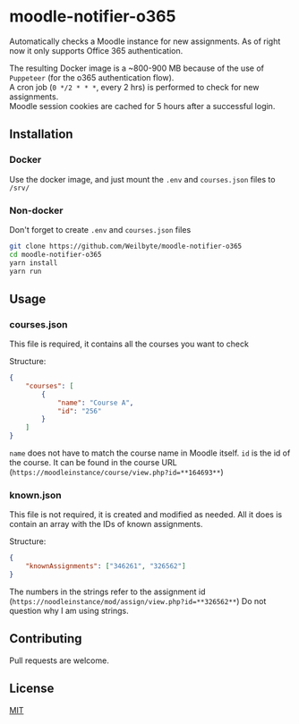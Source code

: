 # moodle-notifier-o365

Automatically checks a Moodle instance for new assignments. As of right now it only supports Office 365 authentication. 

The resulting Docker image is a ~800-900 MB because of the use of `Puppeteer` (for the o365 authentication flow).    
A cron job (`0 */2 * * *`, every 2 hrs) is performed to check for new assignments.   
Moodle session cookies are cached for 5 hours after a successful login.    

## Installation

### Docker
Use the docker image, and just mount the `.env` and `courses.json` files to `/srv/`

### Non-docker
Don't forget to create `.env` and `courses.json` files
```bash
git clone https://github.com/Weilbyte/moodle-notifier-o365
cd moodle-notifier-o365
yarn install
yarn run
```

## Usage

### courses.json
This file is required, it contains all the courses you want to check

Structure:
```json
{
    "courses": [
        {
            "name": "Course A",
            "id": "256"
        }
    ]
}
```

`name` does not have to match the course name in Moodle itself.
`id` is the id of the course. It can be found in the course URL (`https://moodleinstance/course/view.php?id=**164693**`)

### known.json
This file is not required, it is created and modified as needed. All it does is contain an array with the IDs of known assignments. 

Structure: 
```json
{
    "knownAssignments": ["346261", "326562"]
}
```
The numbers in the strings refer to the assignment id (`https://noodleinstance/mod/assign/view.php?id=**326562**`)
Do not question why I am using strings. 


## Contributing
Pull requests are welcome. 
## License
[MIT](https://choosealicense.com/licenses/mit/)

